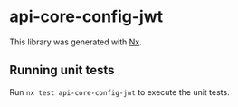 # api-core-config-jwt

This library was generated with [Nx](https://nx.dev).

## Running unit tests

Run `nx test api-core-config-jwt` to execute the unit tests.
